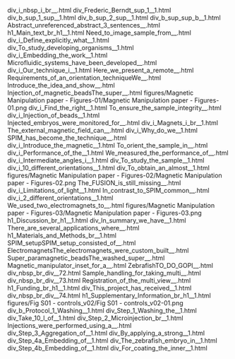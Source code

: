 div_i_nbsp_i_br__.html
div_Frederic_Berndt_sup_1__1.html
div_b_sup_1_sup__1.html
div_b_sup_2_sup__1.html
div_b_sup_sup_b__1.html
Abstract_unreferenced_abstract_3_sentences__.html
h1_Main_text_br_h1__1.html
Need_to_image_sample_from__.html
div_i_Define_explicitly_what__1.html
div_To_study_developing_organisms__1.html
div_i_Embedding_the_work__1.html
Microfluidic_systems_have_been_developed__.html
div_i_Our_technique_i__1.html
Here_we_present_a_remote__.html
Requirements_of_an_orientation_techniqueWe__.html
Introduce_the_idea_and_show__.html
Injection_of_magnetic_beadsThe_super__.html
figures/Magnetic Manipulation paper - Figures-01/Magnetic Manipulation paper - Figures-01.png
div_i_Find_the_right__1.html
To_ensure_the_sample_integrity__.html
div_i_Injection_of_beads__1.html
Injected_embryos_were_monitored_for__.html
div_i_Magnets_i_br__1.html
The_external_magnetic_field_can__.html
div_i_Why_do_we__1.html
SPIM_has_become_the_technique__.html
div_i_Introduce_the_magnetic__1.html
To_orient_the_sample_in__.html
div_i_Performance_of_the__1.html
We_measured_the_performance_of__.html
div_i_Intermediate_angles_i__1.html
div_To_study_the_sample__1.html
div_i_10_different_orientations__1.html
div_To_obtain_an_almost__1.html
figures/Magnetic Manipulation paper - Figures-02/Magnetic Manipulation paper - Figures-02.png
The_FUSION_is_still_missing__.html
div_i_Limitations_of_light__1.html
In_contrast_to_SPIM_common__.html
div_i_2_different_orientations__1.html
We_used_two_electromagnets_to__.html
figures/Magnetic Manipulation paper - Figures-03/Magnetic Manipulation paper - Figures-03.png
h1_Discussion_br_h1__1.html
div_In_summary_we_have__1.html
There_are_several_applications_where__.html
h1_Materials_and_Methods_br__1.html
SPIM_setupSPIM_setup_consisted_of__.html
ElectromagnetsThe_electromagnets_were_custom_built__.html
Super_paramagnetic_beadsThe_washed_super__.html
Magnetic_manipulator_inset_for_a__.html
ZebrafishTO_DO_GOPI__.html
div_nbsp_br_div__72.html
Sample_handling_for_taking_multi__.html
div_nbsp_br_div__73.html
Registration_of_the_multi_view__.html
h1_Funding_br_h1__1.html
div_This_project_has_received__1.html
div_nbsp_br_div__74.html
h1_Supplementary_Information_br_h1__1.html
figures/Fig S01 - controls_v02/Fig S01 - controls_v02-01.png
div_b_Protocol_1_Washing__1.html
div_Step_1_Washing_the__1.html
div_Take_10_l_of__1.html
div_Step_2_Microinjection_br__1.html
Injections_were_performed_using_a__.html
div_Step_3_Aggregation_of__1.html
div_By_applying_a_strong__1.html
div_Step_4a_Embedding_of__1.html
div_The_zebrafish_embryo_in__1.html
div_Step_4b_Embedding_of__1.html
div_For_coating_the_inner__1.html
